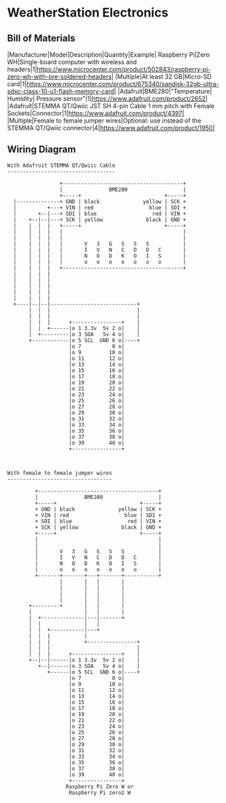 # WeatherStation Electronics

## Bill of Materials

|Manufacturer|Model|Description|Quantity|Example|
Raspberry Pi|Zero WH|Single-board computer with wireless and headers|1|https://www.microcenter.com/product/502843/raspberry-pi-zero-wh-with-pre-soldered-headers|
|Multiple|At least 32 GB|Micro-SD card|1|https://www.microcenter.com/product/675340/sandisk-32gb-ultra-sdxc-class-10-u1-flash-memory-card|
|Adafruit|BME280|"Temperature| Humidity| Pressure sensor"|1|https://www.adafruit.com/product/2652|
|Adafruit|STEMMA QT/Qwiic JST SH 4-pin Cable 1 mm pitch with Female Sockets|Connector|1|https://www.adafruit.com/product/4397|
|Multiple|Female to female jumper wires|Optional: use instead of the STEMMA QT/Qwiic connector|4|https://www.adafruit.com/product/1950|


## Wiring Diagram

```
With Adafruit STEMMA QT/Qwiic Cable
-----------------------------------

                 +---------------------------------------+
                 |               BME280                  |
                 +-----+                           +-----+ 
  |--------------+ GND | black              yellow | SCK +
  |          +---+ VIN | red                  blue | SDI +
  |       +--|---+ SDI | blue                  red | VIN +
  |    +--|--|---+ SCK | yellow              black | GND +
  |    |  |  |   +-----+                           +-----+
  |    |  |  |   |                                       |
  |    |  |  |   |                                       |
  |    |  |  |   |       V   3   G   S   S   S           |
  |    |  |  |   |       I   V   N   C   D   D   C       |
  |    |  |  |   |       N   O   D   K   O   I   S       |
  |    |  |  |   |       o   o   o   o   o   o   o       |
  |    |  |  |   +---------------------------------------+
  |    |  |  |
  |    |  |  |
  |    |  |  |                           
  |    |  |  |                          
  |    |  |  |                            
  +----|--|--|----------------------------+
       |  |  |                            |
       |  |  |                            |
       |  |  |      +----------------+    |
       |  |  +------|o 1 3.3v  5v 2 o|    |
       |  +---------|o 3 SDA   5v 4 o|    |
       +------------|o 5 SCL  GND 6 o|----+
                    |o 7          8 o|
                    |o 9         10 o|
                    |o 11        12 o|
                    |o 13        14 o|
                    |o 15        16 o|
                    |o 17        18 o|
                    |o 19        20 o|
                    |o 21        22 o|
                    |o 23        24 o|
                    |o 25        26 o|
                    |o 27        28 o|
                    |o 29        30 o|
                    |o 31        32 o|
                    |o 33        34 o|
                    |o 35        36 o|
                    |o 37        38 o|
                    |o 39        40 o|
                    +----------------+



With female to female jumper wires
----------------------------------

         +---------------------------------------+
         |               BME280                  |
         +-----+                           +-----+ 
         + GND | black              yellow | SCK +
         + VIN | red                  blue | SDI +
         + SDI | blue                  red | VIN +
         + SCK | yellow              black | GND +
         +-----+                           +-----+
         |                                       |
         |                                       |
         |       V   3   G   S   S   S           |
         |       I   V   N   C   D   D   C       |
         |       N   O   D   K   O   I   S       |
         |       o   o   o   o   o   o   o       |
         +-------+-------+---+-------+-----------+
                 |       |   |       |
                 |       |   |       |
                 |       |   |       |
                 |       |   |       |
       +---------+       |   |       |
       |                 |   |       |
       |  +--------------|---|-------+
       |  |              |   |
       |  |  +-----------|---+
       |  |  |           |
       |  |  |           +----------------+
       |  |  |                            |
       |  |  |      +----------------+    |
       +--|--|------|o 1 3.3v  5v 2 o|    |
          +--|------|o 3 SDA   5v 4 o|    |
             +------|o 5 SCL  GND 6 o|----+
                    |o 7          8 o|
                    |o 9         10 o|
                    |o 11        12 o|
                    |o 13        14 o|
                    |o 15        16 o|
                    |o 17        18 o|
                    |o 19        20 o|
                    |o 21        22 o|
                    |o 23        24 o|
                    |o 25        26 o|
                    |o 27        28 o|
                    |o 29        30 o|
                    |o 31        32 o|
                    |o 33        34 o|
                    |o 35        36 o|
                    |o 37        38 o|
                    |o 39        40 o|
                    +----------------+
                   Raspberry Pi Zero W or 
                    Raspberry Pi zero2 W
```
